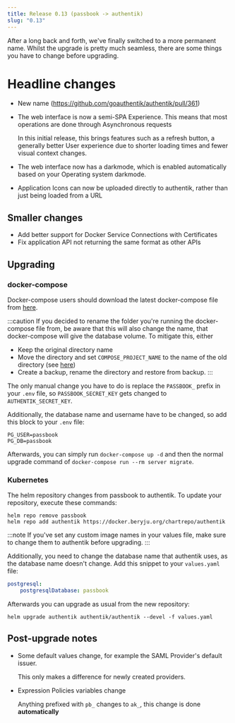 ```yaml
---
title: Release 0.13 (passbook -> authentik)
slug: "0.13"
---
```


After a long back and forth, we've finally switched to a more permanent name. Whilst the upgrade is pretty much seamless, there are some things you have to change before upgrading.

# Headline changes

- New name (https://github.com/goauthentik/authentik/pull/361)
- The web interface is now a semi-SPA Experience. This means that most operations are done through Asynchronous requests

    In this initial release, this brings features such as a refresh button, a generally better User experience due to shorter loading times
    and fewer visual context changes.

- The web interface now has a darkmode, which is enabled automatically based on your Operating system darkmode.
- Application Icons can now be uploaded directly to authentik, rather than just being loaded from a URL

## Smaller changes

- Add better support for Docker Service Connections with Certificates
- Fix application API not returning the same format as other APIs

## Upgrading

### docker-compose

Docker-compose users should download the latest docker-compose file from [here](https://goauthentik.io/version/0.13/docker-compose.yml).

:::caution
If you decided to rename the folder you're running the docker-compose file from, be aware that this will also change the name, that docker-compose will give the database volume. To mitigate this, either
- Keep the original directory name
- Move the directory and set `COMPOSE_PROJECT_NAME` to the name of the old directory (see [here](https://docs.docker.com/compose/reference/envvars/#compose_project_name))
- Create a backup, rename the directory and restore from backup.
:::

The only manual change you have to do is replace the `PASSBOOK_` prefix in your `.env` file, so `PASSBOOK_SECRET_KEY` gets changed to `AUTHENTIK_SECRET_KEY`.

Additionally, the database name and username have to be changed, so add this block to your `.env` file:

```
PG_USER=passbook
PG_DB=passbook
```

Afterwards, you can simply run `docker-compose up -d` and then the normal upgrade command of `docker-compose run --rm server migrate`.

### Kubernetes

The helm repository changes from passbook to authentik. To update your repository, execute these commands:

```
helm repo remove passbook
helm repo add authentik https://docker.beryju.org/chartrepo/authentik
```

:::note
If you've set any custom image names in your values file, make sure to change them to authentik before upgrading.
:::

Additionally, you need to change the database name that authentik uses, as the database name doesn't change. Add this snippet to your `values.yaml` file:

```yaml
postgresql:
    postgresqlDatabase: passbook
```

Afterwards you can upgrade as usual from the new repository:

```
helm upgrade authentik authentik/authentik --devel -f values.yaml
```

## Post-upgrade notes

- Some default values change, for example the SAML Provider's default issuer.

    This only makes a difference for newly created providers.

- Expression Policies variables change

    Anything prefixed with `pb_` changes to `ak_`, this change is done **automatically**
